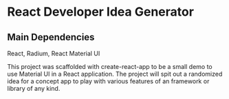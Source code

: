 # React Developer Idea Generator

## Main Dependencies 
React, Radium, React Material UI


This project was scaffolded with create-react-app to be a small demo to use Material UI in a React application. 
The project will spit out a randomized idea for a concept app to play with various features of an framework or library of any kind.
